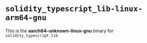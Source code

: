 <!-- cSpell:disable -->

# `solidity_typescript_lib-linux-arm64-gnu`

This is the **aarch64-unknown-linux-gnu** binary for `solidity_typescript_lib`
